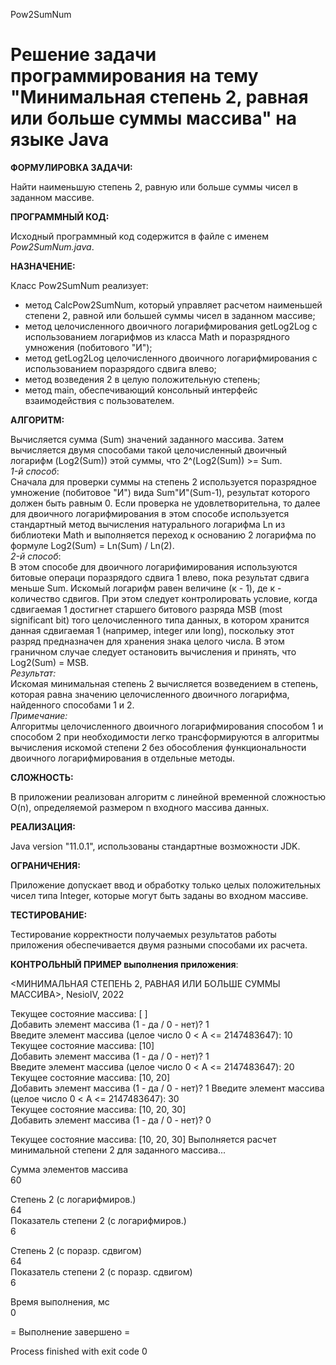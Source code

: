 Pow2SumNum

# Решение задачи программирования на тему "Минимальная степень 2, равная или больше суммы массива" на языке Java

**ФОРМУЛИРОВКА ЗАДАЧИ:**

Найти наименьшую степень 2, равную или больше суммы чисел в заданном массиве.

**ПРОГРАММНЫЙ КОД:**

Исходный программный код содержится в файле с именем *Pow2SumNum.java*.

**НАЗНАЧЕНИЕ:**

Класс Pow2SumNum реализует:
- метод CalcPow2SumNum, который управляет расчетом наименьшей степени 2, равной или большей суммы чисел в заданном массиве;
- метод целочисленного двоичного логарифмирования getLog2Log с использованием логарифмов из класса Math и поразрядного умножения (побитового "И");
- метод getLog2Log целочисленного двоичного логарифмирования с использованием поразрядого сдвига влево;
- метод возведения 2 в целую положительную степень;
- метод main, обеспечивающий консольный интерфейс взаимодействия с пользователем.

**АЛГОРИТМ:**

Вычисляется сумма (Sum) значений заданного массива. Затем вычисляется двумя способами такой целочисленный двоичный логарифм (Log2(Sum)) этой суммы, что 2^(Log2(Sum)) >= Sum.  
_1-й способ_:  
Сначала для проверки суммы на степень 2 используется поразрядное умножение (побитовое "И") вида Sum"И"(Sum-1), результат которого должен быть равным 0. Если проверка не удовлетворительна, то далее для двоичного логарифмирования в этом способе используется стандартный метод вычисления натурального логарифма Ln из библиотеки Math и выполняется переход к основанию 2 логарифма по формуле Log2(Sum) = Ln(Sum) / Ln(2).  
_2-й способ_:  
В этом способе для двоичного логарифимирования используются битовые операци поразрядого сдвига 1 влево, пока результат сдвига меньше Sum. Искомый логарифм равен величине (к - 1), де к - количество сдвигов. При этом следует контролировать условие, когда сдвигаемая 1 достигнет старшего битового разряда MSB (most significant bit) того целочисленного типа данных, в котором хранится данная сдвигаемая 1 (например, integer или long), поскольку этот разряд предназначен для хранения знака целого числа. В этом граничном случае следует остановить вычисления и принять, что Log2(Sum) = MSB.  
_Результат:_  
Искомая минимальная степень 2 вычисляется возведением в степень, которая равна значению целочисленного двоичного логарифма, найденного способами 1 и 2.  
_Примечание:_  
Алгоритмы целочисленного двоичного логарифмирования способом 1 и способом 2 при необходимости легко трансформируются в алгоритмы вычисления искомой степени 2 без обособления функциональности двоичного логарифмирования в отдельные методы.

**СЛОЖНОСТЬ:**

В приложении реализован алгоритм с линейной временной сложностью O(n), определяемой размером n входного массива данных.

**РЕАЛИЗАЦИЯ:**

Java version "11.0.1", использованы стандартные возможности JDK.

**ОГРАНИЧЕНИЯ:**

Приложение допускает ввод и обработку только целых положительных чисел типа Integer, которые могут быть заданы во входном массиве.

**ТЕСТИРОВАНИЕ:**

Тестирование корректности получаемых результатов работы приложения обеспечивается двумя разными способами их расчета.

**КОНТРОЛЬНЫЙ ПРИМЕР выполнения приложения**:

<МИНИМАЛЬНАЯ СТЕПЕНЬ 2, РАВНАЯ ИЛИ БОЛЬШЕ СУММЫ МАССИВА>, NesioIV, 2022

Текущее состояние массива: [ ]  
Добавить элемент массива (1 - да / 0 - нет)?  1  
Введите элемент массива (целое число 0 < A <= 2147483647):  10  
Текущее состояние массива: [10]  
Добавить элемент массива (1 - да / 0 - нет)?  1  
Введите элемент массива (целое число 0 < A <= 2147483647):  20  
Текущее состояние массива: [10, 20]  
Добавить элемент массива (1 - да / 0 - нет)?  1
Введите элемент массива (целое число 0 < A <= 2147483647):  30  
Текущее состояние массива: [10, 20, 30]  
Добавить элемент массива (1 - да / 0 - нет)?  0  

Текущее состояние массива: [10, 20, 30]
Выполняется расчет минимальной степени 2 для заданного массива...

Сумма элементов массива       
60                          

Степень 2 (с логарифмиров.)  
64                             
Показатель степени 2 (с логарифмиров.)  
6                             

Степень 2 (с поразр. сдвигом)  
64                             
Показатель степени 2 (с поразр. сдвигом)  
6                             

Время выполнения, мс          
0                             

= Выполнение завершено =

Process finished with exit code 0